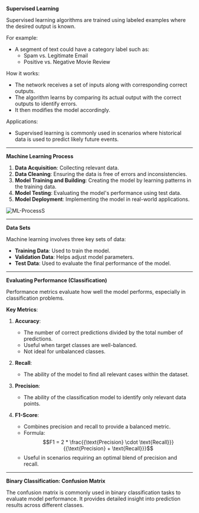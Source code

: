 **Supervised Learning**

Supervised learning algorithms are trained using labeled examples where the desired output is known. 

For example:
- A segment of text could have a category label such as:
  - Spam vs. Legitimate Email
  - Positive vs. Negative Movie Review

How it works:
- The network receives a set of inputs along with corresponding correct outputs.
- The algorithm learns by comparing its actual output with the correct outputs to identify errors.
- It then modifies the model accordingly.

Applications:
- Supervised learning is commonly used in scenarios where historical data is used to predict likely future events.

---

**Machine Learning Process**

1. **Data Acquisition**: Collecting relevant data.
2. **Data Cleaning**: Ensuring the data is free of errors and inconsistencies.
3. **Model Training and Building**: Creating the model by learning patterns in the training data.
4. **Model Testing**: Evaluating the model's performance using test data.
5. **Model Deployment**: Implementing the model in real-world applications.

![ML-ProcessS](https://cdn.elearningindustry.com/wp-content/uploads/2017/05/73348f2f23b70566eef2d9f10f9fe22c-768x438.png)

---

**Data Sets**

Machine learning involves three key sets of data:
- **Training Data**: Used to train the model.
- **Validation Data**: Helps adjust model parameters.
- **Test Data**: Used to evaluate the final performance of the model.

---

**Evaluating Performance (Classification)**

Performance metrics evaluate how well the model performs, especially in classification problems.

**Key Metrics**:
1. **Accuracy**:
   - The number of correct predictions divided by the total number of predictions.
   - Useful when target classes are well-balanced.
   - Not ideal for unbalanced classes.

2. **Recall**:
   - The ability of the model to find all relevant cases within the dataset.

3. **Precision**:
   - The ability of the classification model to identify only relevant data points.

4. **F1-Score**:
   - Combines precision and recall to provide a balanced metric.
   - Formula:  
     $$F1 = 2 * \frac{{\text{Precision} \cdot \text{Recall}}}{{\text{Precision} + \text{Recall}}}$$
   - Useful in scenarios requiring an optimal blend of precision and recall.

---

**Binary Classification: Confusion Matrix**

The confusion matrix is commonly used in binary classification tasks to evaluate model performance. It provides detailed insight into prediction results across different classes.
